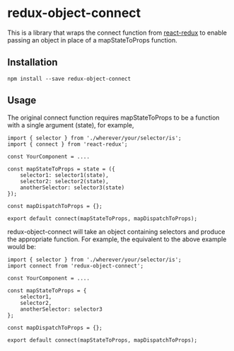 # redux-object-connect

This is a library that wraps the connect function from [react-redux](https://github.com/reactjs/react-redux) to enable passing an object in place of a mapStateToProps function.

Installation
-----------

````
npm install --save redux-object-connect
````

Usage
-----
The original connect function requires mapStateToProps to be a function with a single argument (state), for example,

````
import { selector } from './wherever/your/selector/is';
import { connect } from 'react-redux';

const YourComponent = ....

const mapStateToProps = state = ({
    selector1: selector1(state),
    selector2: selector2(state),
    anotherSelector: selector3(state)
});

const mapDispatchToProps = {};

export default connect(mapStateToProps, mapDispatchToProps);
````

redux-object-connect will take an object containing selectors and produce the appropriate function.  For example, the equivalent to the above example would be:

````
import { selector } from './wherever/your/selector/is';
import connect from 'redux-object-connect';

const YourComponent = ....

const mapStateToProps = {
    selector1,
    selector2,
    anotherSelector: selector3
};

const mapDispatchToProps = {};

export default connect(mapStateToProps, mapDispatchToProps);
````
